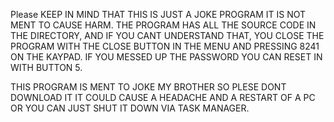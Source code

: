 Please KEEP IN MIND THAT THIS IS JUST A JOKE PROGRAM IT IS NOT MENT TO CAUSE HARM. 
THE PROGRAM HAS ALL THE SOURCE CODE IN THE DIRECTORY, AND IF YOU CANT UNDERSTAND THAT,
YOU CLOSE THE PROGRAM WITH THE CLOSE BUTTON IN THE MENU AND PRESSING 8241 ON THE KAYPAD.
IF YOU MESSED UP THE PASSWORD YOU CAN RESET IN WITH BUTTON 5.


THIS PROGRAM IS MENT TO JOKE MY BROTHER SO PLESE DONT DOWNLOAD IT IT COULD CAUSE A HEADACHE AND  A 
RESTART OF A PC OR YOU CAN JUST SHUT IT DOWN VIA TASK MANAGER.
